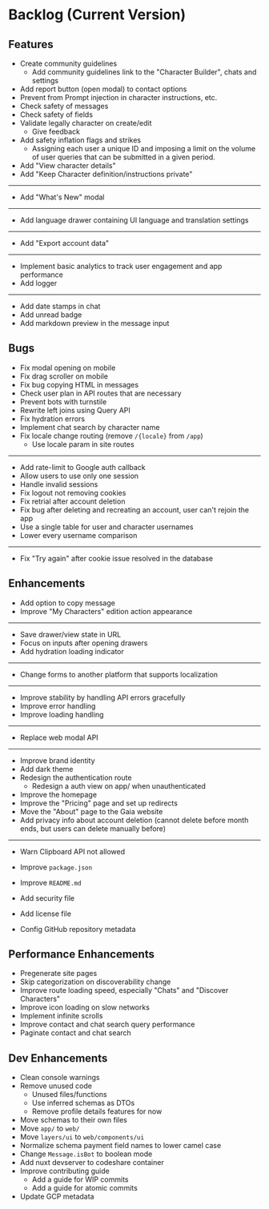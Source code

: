 # Backlog (Current Version)

## Features

- Create community guidelines
  - Add community guidelines link to the "Character Builder", chats and settings
- Add report button (open modal) to contact options
- Prevent from Prompt injection in character instructions, etc.
- Check safety of messages
- Check safety of fields
- Validate legally character on create/edit
  - Give feedback
- Add safety inflation flags and strikes
  - Assigning each user a unique ID and imposing a limit on the volume of user queries that can be submitted in a given period.
- Add "View character details"
- Add "Keep Character definition/instructions private"
- ---
- Add "What's New" modal
- ---
- Add language drawer containing UI language and translation settings
- ---
- Add "Export account data"
- ---
- Implement basic analytics to track user engagement and app performance
- Add logger
- ---
- Add date stamps in chat
- Add unread badge
- Add markdown preview in the message input

## Bugs

- Fix modal opening on mobile
- Fix drag scroller on mobile
- Fix bug copying HTML in messages
- Check user plan in API routes that are necessary
- Prevent bots with turnstile
- Rewrite left joins using Query API
- Fix hydration errors
- Implement chat search by character name
- Fix locale change routing (remove `/{locale}` from `/app`)
  - Use locale param in site routes
---
- Add rate-limit to Google auth callback
- Allow users to use only one session
- Handle invalid sessions
- Fix logout not removing cookies
- Fix retrial after account deletion
- Fix bug after deleting and recreating an account, user can't rejoin the app
- Use a single table for user and character usernames
- Lower every username comparison
---
- Fix "Try again" after cookie issue resolved in the database

## Enhancements

- Add option to copy message
- Improve "My Characters" edition action appearance
- ---
- Save drawer/view state in URL
- Focus on inputs after opening drawers
- Add hydration loading indicator
- ---
- Change forms to another platform that supports localization
- ---
- Improve stability by handling API errors gracefully
- Improve error handling
- Improve loading handling
- ---
- Replace web modal API
- ---
- Improve brand identity
- Add dark theme
- Redesign the authentication route
  - Redesign a auth view on app/ when unauthenticated
- Improve the homepage
- Improve the "Pricing" page and set up redirects
- Move the "About" page to the Gaia website
- Add privacy info about account deletion (cannot delete before month ends, but users can delete manually before)
- ---
- Warn Clipboard API not allowed

- Improve `package.json`
- Improve `README.md`
- Add security file
- Add license file
- Config GitHub repository metadata

## Performance Enhancements

- Pregenerate site pages
- Skip categorization on discoverability change
- Improve route loading speed, especially "Chats" and "Discover Characters"
- Improve icon loading on slow networks
- Implement infinite scrolls
- Improve contact and chat search query performance
- Paginate contact and chat search

## Dev Enhancements

- Clean console warnings
- Remove unused code
  - Unused files/functions
  - Use inferred schemas as DTOs
  - Remove profile details features for now
- Move schemas to their own files
- Move `app/` to `web/`
- Move `layers/ui` to `web/components/ui`
- Normalize schema payment field names to lower camel case
- Change `Message.isBot` to boolean mode
- Add nuxt devserver to codeshare container
- Improve contributing guide
  - Add a guide for WIP commits
  - Add a guide for atomic commits
- Update GCP metadata
